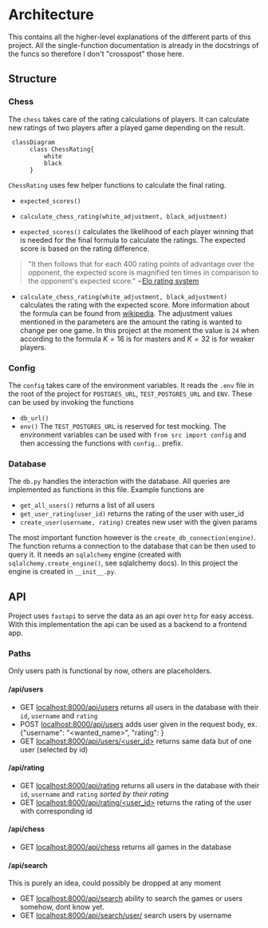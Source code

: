 # Architecture

This contains all the higher-level explanations of the different
parts of this project. All the single-function documentation
is already in the docstrings of the funcs so therefore I don't
"crosspost" those here.

## Structure

### Chess
The `chess` takes care of the rating calculations of players. It
can calculate new ratings of two players after a played game
depending on the result.


```mermaid
 classDiagram
      class ChessRating{
          white
          black
      }
```
`ChessRating` uses few helper functions to calculate the final
rating.
* `expected_scores()`
* `calculate_chess_rating(white_adjustment, black_adjustment)`

* `expected_scores()` calculates the likelihood of each player
winning that is needed for the final formula to calculate the ratings.
The expected score is based on the rating difference.

> "It then follows that for each 400 rating points of advantage over
the opponent, the expected score is magnified ten times in
comparison to the opponent's expected score." ~[Elo rating system](https://en.wikipedia.org/wiki/Elo_rating_system#Mathematical_details)

* `calculate_chess_rating(white_adjustment, black_adjustment)`
calculates the rating with the expected score. More information
about the formula can be found from [wikipedia](https://en.wikipedia.org/wiki/Elo_rating_system#Theory).
The adjustment values mentioned in the parameters are the amount
the rating is wanted to change per one game. In this project at
the moment the value is `24` when according to the formula
$K=16$ is for masters and $K=32$ is for weaker players.




### Config
The `config` takes care of the environment variables. It reads the `.env` file in the root of the project for `POSTGRES_URL`,
`TEST_POSTGRES_URL` and `ENV`. These can be used by invoking the functions
* `db_url()`
* `env()`
The `TEST_POSTGRES_URL` is reserved for test mocking.
The environment variables can be used with `from src import config` and then accessing the functions with `config.`. prefix.

### Database
The `db.py` handles the interaction with the database. All queries are implemented as functions in this file.
Example functions are
* `get_all_users()` returns a list of all users
* `get_user_rating(user_id)` returns the rating of the user with user_id
* `create_user(username, rating)` creates new user with the given params

The most important function however is the `create_db_connection(engine)`.
The function returns a connection to the database that can be then
used to query it. It needs an `sqlalchemy` engine (created with `sqlalchemy.create_engine()`, see sqlalchemy docs).
In this project the engine is created in `__init__.py`.

###

## API
Project uses `fastapi` to serve the data as an api over `http` for
easy access. With this implementation the api can be used as
a backend to a frontend app.

### Paths

Only users path is functional by now, others are placeholders.

#### /api/users

* GET [localhost:8000/api/users](http://localhost:8000/api/users) returns all users in the database with their `id`, `username` and `rating`
* POST [localhost:8000/api/users](http://localhost:8000/api/users) adds user given in the request body, ex. {"username": "<wanted_name>", "rating": <int>}
* GET [localhost:8000/api/users/<user_id>](http://localhost:8000/api/users/<user_id>) returns same data but of one user (selected by id)

#### /api/rating

* GET [localhost:8000/api/rating](http://localhost:8000/api/rating) returns all users in the database with their `id`, `username` and `rating` *sorted by their rating*
* GET [localhost:8000/api/rating/<user_id>](http://localhost:8000/api/rating/<user_id>) returns the rating of the user with corresponding id

#### /api/chess

* GET [localhost:8000/api/chess](http://localhost:8000/api/chess) returns all games in the database

#### /api/search
This is purely an idea, could possibly be dropped at any moment

* GET [localhost:8000/api/search](http://localhost:8000/api/search) ability to search the games or users somehow, dont know yet.
* GET [localhost:8000/api/search/user/<username>](http://localhost:8000/api/search/user/<username>) search users by username
